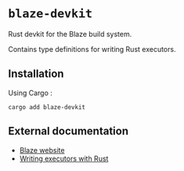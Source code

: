 # `blaze-devkit`

Rust devkit for the Blaze build system.

Contains type definitions for writing Rust executors.

## Installation

Using Cargo :

```
cargo add blaze-devkit
```

## External documentation

- [Blaze website](https://blaze-monorepo.dev)
- [Writing executors with Rust](https://blaze-monorepo.dev/docs/executors/languages/rust)